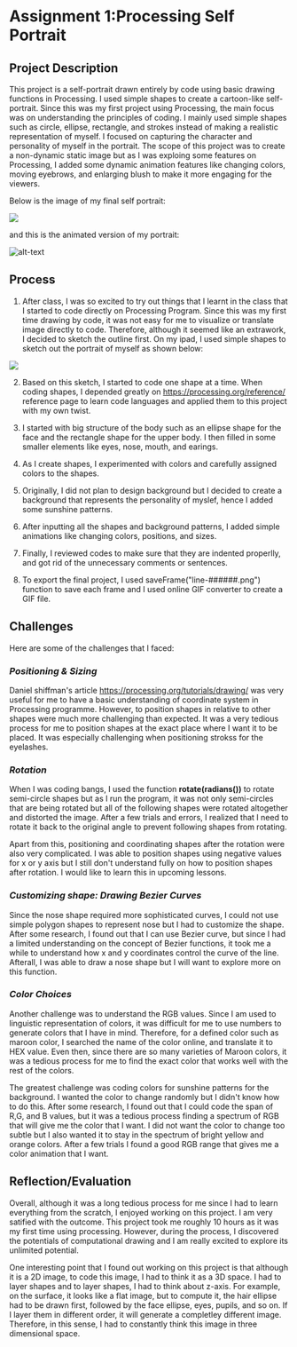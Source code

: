 # Assignment 1:Processing Self Portrait 

## Project Description
This project is a self-portrait drawn entirely by code using basic drawing functions in Processing. I used simple shapes to create a cartoon-like self-portrait. Since this was my first project using Processing, the main focus was on understanding the principles of coding. I mainly used simple shapes such as circle, ellipse, rectangle, and strokes instead of making a realistic representation of myself. I focused on capturing the character and personality of myself in the portrait. The scope of this project was to create a non-dynamic static image but as I was exploing some features on Processing, I added some dynamic animation features like changing colors, moving eyebrows, and enlarging blush to make it more engaging for the viewers. 

Below is the image of my final self portrait:

![](images/Soojinportrait.png)

and this is the animated version of my portrait:

![alt-text](images/soojinportrait.gif)


## Process 


1) After class, I was so excited to try out things that I learnt in the class that I started to code directly on Processing Program. Since this was my first time drawing by code, it was not easy for me to visualize or translate image directly to code. Therefore, although it seemed like an extrawork, I decided to sketch the outline first. On my ipad, I used simple shapes to sketch out the portrait of myself as shown below:

![](images/sketchportrait.jpg)

2) Based on this sketch, I started to code one shape at a time. When coding shapes, I depended greatly on https://processing.org/reference/ reference page to learn code languages and applied them to this project with my own twist. 

3) I started with big structure of the body such as an ellipse shape for the face and the rectangle shape for the upper body. I then filled in some smaller elements like eyes, nose, mouth, and earings. 

4) As I create shapes, I experimented with colors and carefully assigned colors to the shapes.  

5) Originally, I did not plan to design background but I decided to create a background that represents the personality of myslef, hence I added some sunshine patterns. 

6) After inputting all the shapes and background patterns, I added simple animations like changing colors, positions, and sizes. 

7) Finally, I reviewed codes to make sure that they are indented properlly, and got rid of the unnecessary comments or sentences. 

8) To export the final project, I used  saveFrame("line-######.png") function to save each frame and I used online GIF converter to create a GIF file. 

## Challenges 

Here are some of the challenges that I faced:

### *Positioning & Sizing*

Daniel shiffman's article https://processing.org/tutorials/drawing/ was very useful for me to have a basic understanding of coordinate system in Processing programme. However, to position shapes in relative to other shapes were much more challenging than expected. It was a very tedious process for me to position shapes at the exact place where I want it to be placed. It was especially challenging when positioning strokss for the eyelashes. 


### *Rotation*

When I was coding bangs, I used the function **rotate(radians())** to rotate semi-circle shapes but as I run the program, it was not only semi-circles that are being rotated but all of the following shapes were rotated altogether and distorted the image. After a few trials and errors, I realized that I need to rotate it back to the original angle to prevent following shapes from rotating. 

Apart from this, positioning and coordinating shapes after the rotation were also very complicated. I was able to position shapes using negative values for x or y axis but I still don't understand fully on how to position shapes after rotation. I would like to learn this in upcoming lessons.  

### *Customizing shape: Drawing Bezier Curves*

Since the nose shape required more sophisticated curves, I could not use simple polygon shapes to represent nose but I had to customize the shape. After some research, I found out that I can use Bezier curve, but since I had a limited understanding on the concept of Bezier functions, it took me a while to understand how x and y coordinates control the curve of the line. Afterall, I was able to draw a nose shape but I will want to explore more on this function. 

### *Color Choices*

Another challenge was to understand the RGB values. Since I am used to linguistic representation of colors, it was difficult for me to use numbers to generate colors that I have in mind. Therefore, for a defined color such as maroon color, I searched the name of the color online, and translate it to HEX value. Even then, since there are so many varieties of Maroon colors, it was a tedious process for me to find the exact color that works well with the rest of the colors. 

The greatest challenge was coding colors for sunshine patterns for the background. I wanted the color to change randomly but I didn't know how to do this. After some research, I found out that I could code the span of R,G, and B values, but it was a tedious process finding a spectrum of RGB that will give me the color that I want. I did not want the color to change too subtle but I also wanted it to stay in the spectrum of bright yellow and orange colors. After a few trials I found a good RGB range that gives me a color animation that I want. 

## Reflection/Evaluation

Overall, although it was a long tedious process for me since I had to learn everything from the scratch, I enjoyed working on this project. I am very satified with the outcome. This project took me roughly 10 hours as it was my first time using processing. However, during the process, I discovered the potentials of computational drawing and I am really excited to explore its unlimited potential. 

One interesting point that I found out working on this project is that although it is a 2D image, to code this image, I had to think it as a 3D space. I had to layer shapes and to layer shapes, I had to think about z-axis. For example, on the surface, it looks like a flat image, but to compute it, the hair ellipse had to be drawn first, followed by the face ellipse, eyes, pupils, and so on. If I layer them in different order, it will generate a completley different image. Therefore, in this sense, I had to constantly think this image in three dimensional space.  
